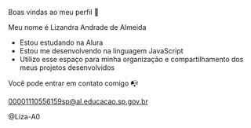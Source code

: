  Boas vindas ao meu perfil 👋

 Meu nome é Lizandra Andrade de Almeida

  - Estou estudando na Alura
  - Estou me desenvolvendo na linguagem JavaScript
  - Utilizo esse espaço para minha organização e compartilhamento dos meus projetos desenvolvidos

Você pode entrar em contato comigo 📭

  00001110556159sp@al.educacao.sp.gov.br

@Liza-A0
<!--
**Liza-A0/Liza-A0** is a ✨ _special_ ✨ repository because its `README.md` (this file) appears on your GitHub profile.

Here are some ideas to get you started:

- 🔭 I’m currently working on ...
- 🌱 I’m currently learning ...
- 👯 I’m looking to collaborate on ...
- 🤔 I’m looking for help with ...
- 💬 Ask me about ...
- 📫 How to reach me: ...
- 😄 Pronouns: ...
- ⚡ Fun fact: ...
-->
